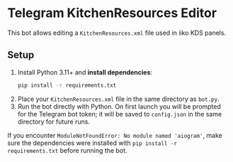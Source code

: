 # Telegram KitchenResources Editor

This bot allows editing a `KitchenResources.xml` file used in iiko KDS panels.

## Setup
1. Install Python 3.11+ and **install dependencies**:
   ```bash
   pip install -r requirements.txt
   ```
2. Place your `KitchenResources.xml` file in the same directory as `bot.py`.
3. Run the bot directly with Python. On first launch you will be prompted for
   the Telegram bot token; it will be saved to `config.json` in the same
   directory for future runs.

If you encounter `ModuleNotFoundError: No module named 'aiogram'`, make sure the
dependencies were installed with `pip install -r requirements.txt` before
running the bot.
